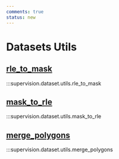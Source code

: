 ```yaml
---
comments: true
status: new
---
```


# Datasets Utils

<div class="md-typeset">
  <h2><a href="#supervision.dataset.utils.rle_to_mask">rle_to_mask</a></h2>
</div>

:::supervision.dataset.utils.rle_to_mask

<div class="md-typeset">
  <h2><a href="#supervision.dataset.utils.mask_to_rle">mask_to_rle</a></h2>
</div>

:::supervision.dataset.utils.mask_to_rle

<div class="md-typeset">
  <h2><a href="#supervision.dataset.utils.merge_polygons">merge_polygons</a></h2>
</div>

:::supervision.dataset.utils.merge_polygons
